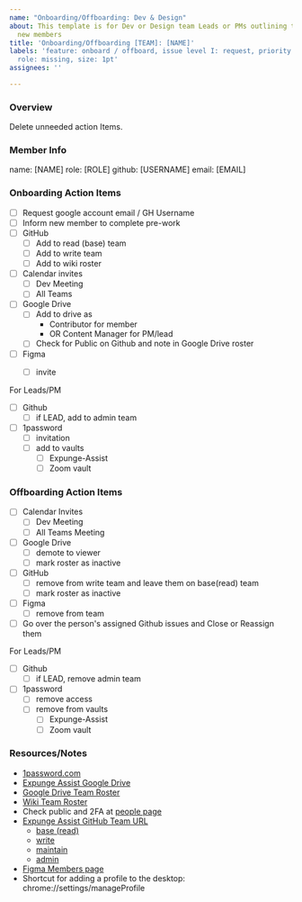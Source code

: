 ```yaml
---
name: "Onboarding/Offboarding: Dev & Design"
about: This template is for Dev or Design team Leads or PMs outlining the process of on and offboarding
  new members
title: 'Onboarding/Offboarding [TEAM]: [NAME]'
labels: 'feature: onboard / offboard, issue level I: request, priority: high,
  role: missing, size: 1pt'
assignees: ''

---
```


### Overview

Delete unneeded action Items.

### Member Info

name: [NAME] 
role: [ROLE]
github: [USERNAME]
email: [EMAIL]

### Onboarding Action Items

- [ ] Request google account email / GH Username
- [ ] Inform new member to complete pre-work
- [ ] GitHub
   - [ ] Add to read (base) team
   - [ ] Add to write team
   - [ ] Add to wiki roster
- [ ] Calendar invites
   - [ ] Dev Meeting
   - [ ] All Teams
- [ ] Google Drive
   - [ ] Add to drive as 
      - Contributor for member 
      - OR Content Manager for PM/lead
   - [ ] Check for Public on Github and note in Google Drive roster
- [ ] Figma
  - [ ] invite


For Leads/PM
- [ ] Github
   - [ ] if LEAD, add to admin team
- [ ] 1password 
     - [ ] invitation
     - [ ] add to vaults
       - [ ] Expunge-Assist
       - [ ] Zoom vault

### Offboarding Action Items

- [ ] Calendar Invites
   - [ ] Dev Meeting
   - [ ] All Teams Meeting
- [ ] Google Drive
   - [ ] demote to viewer
   - [ ] mark roster as inactive
- [ ] GitHub
     - [ ] remove from write team and leave them on base(read) team
     - [ ] mark roster as inactive
- [ ] Figma 
   - [ ] remove from team
- [ ] Go over the person's assigned Github issues and Close or Reassign them

For Leads/PM
- [ ] Github
   - [ ] if LEAD, remove admin team
- [ ] 1password 
     - [ ] remove access
     - [ ] remove from vaults
       - [ ] Expunge-Assist
       - [ ] Zoom vault

### Resources/Notes

- [1password.com](https://1password.com)
- [Expunge Assist Google Drive](https://drive.google.com/drive/folders/1qR-5gm7a-3h-Zm6Tu8IxDQ6yL488kf1n?usp=sharing)
- [Google Drive Team Roster](https://docs.google.com/spreadsheets/d/12sAwYiQJP4fmEONF6-oUVYFVupTwSkci/edit)
- [Wiki Team Roster](https://github.com/hackforla/expunge-assist/wiki/The-Current-Team)
- Check public and 2FA at [people page](https://github.com/orgs/hackforla/people)
- [Expunge Assist GitHub Team URL](https://github.com/orgs/hackforla/teams?query=expunge)
   - [base (read)](https://github.com/orgs/hackforla/teams/expunge-assist/members)
   - [write](https://github.com/orgs/hackforla/teams/expunge-assist-write/members)
   - [maintain](https://github.com/orgs/hackforla/teams/expunge-assist-maintainers)
   - [admin](https://github.com/orgs/hackforla/teams/expunge-assist-admins/members)
- [Figma Members page](https://www.figma.com/files/team/957045401738666965/Expunge-Assist's-team/members?fuid=1085745174581545626)
- Shortcut for adding a profile to the desktop:  chrome://settings/manageProfile

